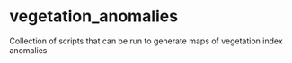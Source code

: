 # vegetation_anomalies
Collection of scripts that can be run to generate maps of vegetation index anomalies
